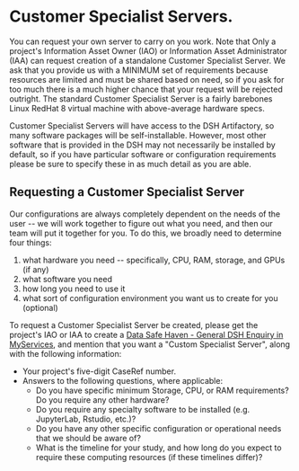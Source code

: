 # Customer Specialist Servers.

You can request your own server to carry on you work. Note that Only a project's Information Asset Owner (IAO) or Information Asset Administrator (IAA) can request creation of a standalone Customer Specialist Server.
We ask that you provide us with a MINIMUM set of requirements because resources are limited and must be shared based on need, so if you ask for too much there is a much higher chance that your request will be rejected outright.
The standard Customer Specialist Server is a fairly barebones Linux RedHat 8 virtual machine with above-average hardware specs.

Customer Specialist Servers will have access to the DSH Artifactory, so many software packages will be self-installable. However, most other software that is provided in the DSH may not necessarily be installed by default, so if you have particular software or configuration requirements please be sure to specify these in as much detail as you are able.

## Requesting a Customer Specialist Server

Our configurations are always completely dependent on the needs of the user -- we will work together to figure out what you need, and then our team will put it together for you. To do this, we broadly need to determine four things:
  
1. what hardware you need -- specifically, CPU, RAM, storage, and GPUs (if any)
2. what software you need
3. how long you need to use it
4. what sort of configuration environment you want us to create for you (optional)

To request a Customer Specialist Server be created, please get the project's IAO or IAA to create a [Data Safe Haven - General DSH Enquiry in MyServices](https://myservices.ucl.ac.uk/self-service/requests/new/provide_description?from=wizard&requested_for_id=187535&requestor_id=187535&service_id=1473&service_instance_id=3892&subject=Data+Safe+Haven+-+General+DSH+Enquiry%3A&template_id=3222), and mention that you want a "Custom Specialist Server", along with the following information:

- Your project's five-digit CaseRef number.
- Answers to the following questions, where applicable:
    - Do you have specific minimum Storage, CPU, or RAM requirements? Do you require any other hardware?
    - Do you require any specialty software to be installed (e.g. JupyterLab, Rstudio, etc.)?
    - Do you have any other specific configuration or operational needs that we should be aware of?
    - What is the timeline for your study, and how long do you expect to require these computing resources (if these timelines differ)?

      
